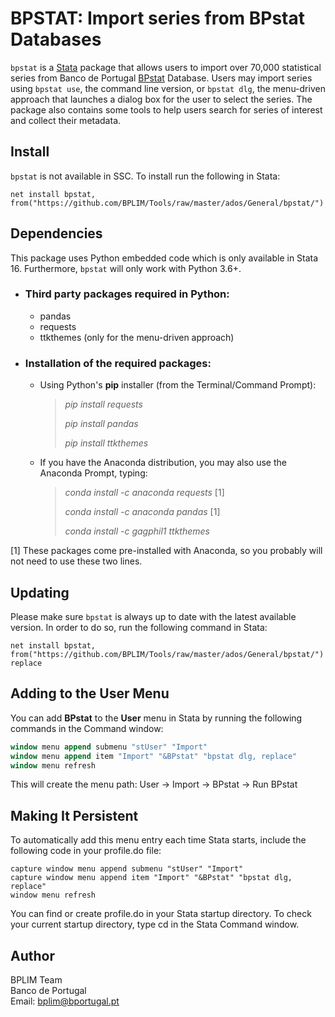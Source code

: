 # BPSTAT: Import series from BPstat Databases

`bpstat` is a [Stata](http://www.stata.com/) package that allows users to import over 70,000
statistical series from Banco de Portugal [BPstat](https://bpstat.bportugal.pt/) Database. Users may import series using  `bpstat use`, the command line version, or `bpstat dlg`, the menu-driven approach that launches a dialog box for the user to select the series. The package also contains some tools to help users search for series of interest and collect their metadata.

## Install

`bpstat` is not available in SSC. To install run the following in Stata:

```
net install bpstat, from("https://github.com/BPLIM/Tools/raw/master/ados/General/bpstat/")
```

## Dependencies

This package uses Python embedded code which is only available in Stata 16. Furthermore, `bpstat` will only work with Python 3.6+.

- ### Third party packages required in Python:

  - pandas
  - requests
  - ttkthemes (only for the menu-driven approach)

- ### Installation of the required packages:

  - Using Python's **pip** installer (from the Terminal/Command Prompt):

    > *pip install requests*
    >
    > *pip install pandas*
    >
    > *pip install ttkthemes*
    >

   - If you have the Anaconda distribution, you may also use the Anaconda Prompt, typing:

       > *conda install -c anaconda requests* [1]
       >
       > *conda install -c anaconda pandas* [1]
       >
       > *conda install -c gagphil1 ttkthemes*
       >    

[1] These packages come pre-installed with Anaconda, so you probably will not need to use these two lines.

## Updating

Please make sure `bpstat` is always up to date with the latest available version. In order to do so, run the following command in Stata:

```
net install bpstat, from("https://github.com/BPLIM/Tools/raw/master/ados/General/bpstat/") replace
```

## Adding to the User Menu

You can add **BPstat** to the **User** menu in Stata by running the following commands in the Command window:

```stata
window menu append submenu "stUser" "Import"
window menu append item "Import" "&BPstat" "bpstat dlg, replace"
window menu refresh
```

This will create the menu path:
User → Import → BPstat → Run BPstat

## Making It Persistent

To automatically add this menu entry each time Stata starts, include the following code in your profile.do file:

```
capture window menu append submenu "stUser" "Import"
capture window menu append item "Import" "&BPstat" "bpstat dlg, replace"
window menu refresh
```

You can find or create profile.do in your Stata startup directory.
To check your current startup directory, type cd in the Stata Command window.

## Author

BPLIM Team
<br>Banco de Portugal
<br>Email: bplim@bportugal.pt
